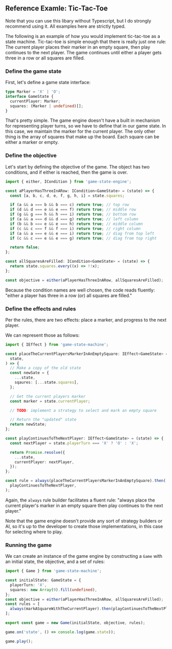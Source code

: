 ## Reference Examle: Tic-Tac-Toe

Note that you can use this libary without Typescript, but I do strongly recommend using it. All examples here are strictly typed.

The following is an example of how you would implement tic-tac-toe as a state machine. Tic-tac-toe is simple enough that there is really just one rule: The current player places their marker in an empty square, then play continues to the next player. The game continues until either a player gets three in a row or all squares are filled.

### Define the game state

First, let's define a game state interface:

```ts
type Marker = 'X' | 'O';
interface GameState {
  currentPlayer: Marker;
  squares: (Marker | undefined)[];
}
```

That's pretty simple. The game engine doesn't have a built in mechanism for representing player turns, so we have to define that in our game state. In this case, we maintain the marker for the current player. The only other thing is the array of squares that make up the board. Each square can be either a marker or empty.

### Define the objective

Let's start by defining the objective of the game. The object has two conditions, and if either is reached, then the game is over.

```ts
import { either, ICondition } from 'game-state-engine';

const aPlayerHasThreeInARow: ICondition<GameState> = (state) => {
  const [a, b, c, d, e, f, g, h, i] = state.squares;

  if (a && a === b && b === c) return true; // top row
  if (d && d === e && e === f) return true; // middle row
  if (g && g === h && h === i) return true; // bottom row
  if (a && a === d && d === g) return true; // left column
  if (b && b === e && e === h) return true; // middle column
  if (c && c === f && f === i) return true; // right column
  if (a && a === e && e === i) return true; // diag from top left
  if (c && c === e && e === g) return true; // diag from top right

  return false;
};

const allSquaresAreFilled: ICondition<GameState> = (state) => {
  return state.squares.every((x) => !!x);
};

const objective = either(aPlayerHasThreeInARow, allSquaresAreFilled);
```

Because the condition names are well chosen, the code reads fluently: "either a player has three in a row (or) all squares are filled."

### Define the effects and rules

Per the rules, there are two effects: place a marker, and progress to the next player.

We can represent those as follows:

```ts
import { IEffect } from 'game-state-machine';

const placeTheCurrentPlayersMarkerInAnEmptySquare: IEffect<GameState> = (
  state,
) => {
  // Make a copy of the old state
  const newSate = {
    ...state,
    sqaures: [...state.squares],
  };

  // Get the current players marker
  const marker = state.currentPlayer;

  // TODO: implement a strategy to select and mark an empty square

  // Return the "updated" state
  return newState;
};

const playContinuesToTheNextPlayer: IEffect<GameState> = (state) => {
  const nextPlayer = state.playerTurn === 'X' ? 'O' : 'X';

  return Promise.resolve({
    ...state,
    currentPlayer: nextPlayer,
  });
};

const rule = always(placeTheCurrentPlayersMarkerInAnEmptySquare).then(
  playContinuesToTheNextPlayer,
);
```

Again, the `always` rule builder facilitates a fluent rule: "always place the current player's marker in an empty square then play continues to the next player."

Note that the game engine doesn't provide any sort of strategy builders or AI, so it's up to the developer to create those implementations, in this case for selecting where to play.

### Running the game

We can create an instance of the game engine by constructing a `Game` with an initial state, the objective, and a set of rules:

```ts
import { Game } from 'game-state-machine';

const initialState: GameState = {
  playerTurn: 'X',
  squares: new Array(9).fill(undefined),
};
const objective = either(aPlayerHasThreeInARow, allSquaresAreFilled);
const rules = [
  always(markASquareWithTheCurrentPlayer).then(playContinuesToTheNextPlayer),
];

export const game = new Game(initialState, objective, rules);

game.on('state', () => console.log(game.state));

game.play();
```
